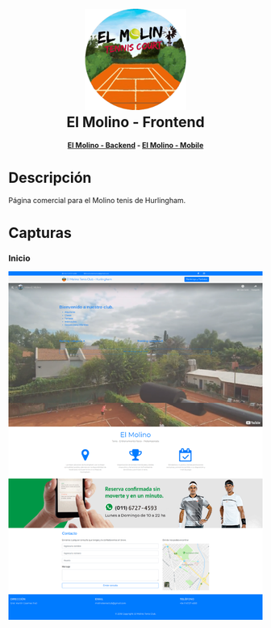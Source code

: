 <h1 align="center">
  <br>
  <img src="https://raw.githubusercontent.com/martinbobbio/frontend-molino-tenis/master/src/assets/images/logo%20molino.png" alt="Molino" width="200">
  <br>
  El Molino - Frontend
  <br>
</h1>
<h4 align="center">
  <a href="https://github.com/martinbobbio/backend-molino-tenis">El Molino - Backend</a>
   -  
  <a href="https://github.com/martinbobbio/app-molino-tenis">El Molino - Mobile</a>
</h4>


# Descripción

Página comercial para el Molino tenis de Hurlingham.

# Capturas


### Inicio

![Image of pagina](src/assets/images/captura.png)

